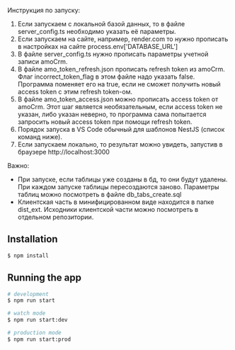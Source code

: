 
Инструкция по запуску:
1) Если запускаем с локальной базой данных, то в файле server_config.ts
необходимо указать её параметры.
2) Если запускаем на сайте, например, render.com
то нужно прописать в настройках на сайте process.env['DATABASE_URL']
3) В файле server_config.ts нужно прописать параметры учетной записи amoCrm.
4) В файле amo_token_refresh.json прописать refresh token из amoCrm. Флаг
incorrect_token_flag в этом файле надо указать false. Программа поменяет
его на true, если не сможет получить новый access token с этим refresh
token-ом.
5) В файле amo_token_access.json можно прописать access token от amoCrm. Этот
шаг является необязательным, если access token не указан, либо указан неверно,
то программа сама попытается запросить новый access token при помощи refresh
token.
6) Порядок запуска в VS Code обычный для шаблонов NestJS (список команд ниже).
7) Если запускаем локально, то результат можно увидеть, запустив в браузере
http://localhost:3000

Важно:
- При запуске, если таблицы уже созданы в бд, то они будут удалены. При
каждом запуске таблицы пересоздаются заново. Параметры таблиц можно
посмотреть в файле db_tabs_create.sql
- Клиентская часть в минифицированном виде находится в папке dist_ext. 
Исходники клиентской части можно посмотреть в отдельном репозитории.

## Installation

```bash
$ npm install
```

## Running the app

```bash
# development
$ npm run start

# watch mode
$ npm run start:dev

# production mode
$ npm run start:prod
```
